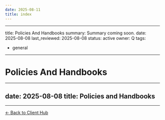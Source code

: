 ```yaml
---
date: 2025-08-11
title: index
---
```

---
title: Policies And Handbooks
summary: Summary coming soon.
date: 2025-08-08
last_reviewed: 2025-08-08
status: active
owner: Q
tags:
- general
---
# Policies And Handbooks

---
date: 2025-08-08
title: Policies and Handbooks
---

---
[← Back to Client Hub](https://www.builtbyrays.com/Client-Vault/portal)
